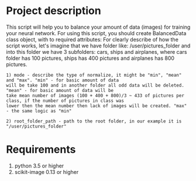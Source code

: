 # Project description

This script will help you to balance your amount of data (images) for training your neural network.
For using this script, you should create BalancedData class object, with to required attributes:
    For clearly describe of how the script works, let's imagine that we have folder like: /user/pictures_folder and
    into this folder we have 3 subfolders: cars, ships and airplanes, where cars folder has 100 pictures, ships has
    400 pictures and airplanes has 800 pictures.

    1) mode - describe the type of normalize, it might be "min", "mean" and "max". "min" - for basic amount of data
    will be take 100 and in another folder all odd data will be deleted. "mean" - for basic amount of data will be
    take mean number of images (100 + 400 + 800)/3 ~ 433 of pictures per class, if the number of pictures in class was
    lower then the mean number then lack of images will be created. "max" - the same logic as "min"

    2) root_folder_path - path to the root folder, in our example it is "/user/pictures_folder"


# Requirements

1) python 3.5 or higher
2) scikit-image 0.13 or higher
